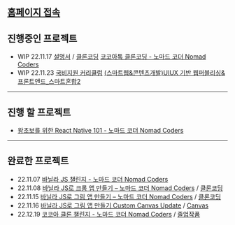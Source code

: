 ## [홈페이지 접속](https://Hansan529.github.io)

## 진행중인 프로젝트

-  WIP 22.11.17 [설명서](https://hansan529.github.io/project/tutorial/kokoaTalk/index.html) / [클론코딩](https://hansan529.github.io/project/cloneCoding/kokoaTalk/index.html) [코코아톡 클론코딩 - 노마드 코더 Nomad Coders](https://nomadcoders.co/kokoa-clone/lobby)
-  WIP 22.11.23 [국비지원 커리큘럼](https://hansan529.github.io/project/etc/bootcamp/index.html) [(스마트웹&콘텐츠개발)UIUX 기반 웹퍼블리싱&프론트앤드\_스마트혼합2](https://iibi.step.or.kr/main.do)


---

## 진행 할 프로젝트

-  [왕초보를 위한 React Native 101 - 노마드 코더 Nomad Coders](https://nomadcoders.co/react-native-for-beginners/lobby)

---

## 완료한 프로젝트

-  22.11.07 [바닐라 JS 챌린지 - 노마드 코더 Nomad Coders](https://nomadcoders.co/challenges#challenges)
-  22.11.08 [바닐라 JS로 크롬 앱 만들기 – 노마드 코더 Nomad Coders](https://nomadcoders.co/javascript-for-beginners) / [클론코딩](https://hansan529.github.io/project/courses/javascriptChrome/html/js08.html)
-  22.11.15 [바닐라 JS로 그림 앱 만들기 – 노마드 코더 Nomad Coders](https://nomadcoders.co/javascript-for-beginners-2) / [클론코딩](https://hansan529.github.io/project/courses/javascriptCanvas/html/3.3-CSS.html)
-  22.11.16 [바닐라 JS로 그림 앱 만들기 Custom Canvas Update](https://hansan529.github.io/project/tutorial/javascriptCanvas/index.html) / [Canvas](https://hansan529.github.io/project/custom/javascriptCanvas/index.html)
-  22.12.19 [코코아 클론 챌린지 - 노마드 코더 Nomad Coders](https://nomadcoders.co/c/kokoa-challenge/lobby) / [졸업작품](https://hansan529.github.io/project/cloneCoding/kokoaTalk/index.html)
